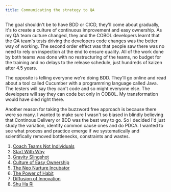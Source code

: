 ```yaml
---
title: Communicating the strategy to QA
---
```


The goal shouldn't be to have BDD or CICD, they'll come about gradually, it's to create a culture of continuous improvement and easy ownership. 
As my QA team culture changed, they and the COBOL developers learnt that the QA team's tests driving the developers code changes was the better way of working.
The second order effect was that people saw there was no need to rely on inspection at the end to ensure quality.
All of the work done by both teams was done with no restructuring of the teams, no budget for the training and no delays to the release schedule, just hundreds of kaizen after 4.5 years. 

The opposite is telling everyone we're doing BDD. They'll go online and read about a tool called Cucumber with a programming language called Java. 
The testers will say they can't code and so might everyone else. The developers will say they can code but only in COBOL. My transformation would have died right there. 

Another reason for taking the buzzword free approach is because there were so many.
I wanted to make sure I wasn't so biased in blindly believing that Continous Delivery or BDD was the best way to go.
So I decided I'd just study the variation, identify common cause ones and do PDCA.
I wanted to see what process and practice emerge if we systematically and scientifically removed bottlenecks, constraints and wastes.

1. [Coach Teams Not Individuals][1]
2. [Start With Why][2]
3. [Gravity Slingshot][3]
4. [Culture of Easy Ownership][4]
5. [The Neo Nurture Incubator][5]
6. [The Power of Habit][6]
7. [Diffusion of Innovation][7]
8. [Shu Ha Ri][8]

[1]: Coach%20Teams%20Not%20Individuals
[2]: Start%20With%20Why
[3]: Gravity%20Slingshot
[4]: Culture%20of%20Easy%20Ownership
[5]: The%20Neo%20Nurture%20Incubator
[6]: The%20Power%20of%20Habit
[7]: Diffusion%20of%20Innovation
[8]: ShuHaRi